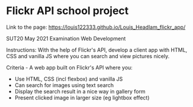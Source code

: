 # Flickr API school project

Link to the page:
https://louis122333.github.io/Louis_Headlam_flickr_app/

SUT20 May 2021 Examination Web Development

Instructions: With the help of Flickr's API, develop a client app with HTML, CSS and vanilla JS where you can search and view pictures nicely.

Criteria - A web app built on Flickr's API where you:

  * Use HTML, CSS (incl flexbox) and vanilla JS
  * Can search for images using text search
  * Display the search result in a nice way in gallery form
  * Present clicked image in larger size (eg lightbox effect)
